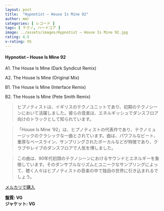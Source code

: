 ```yaml
---
layout: post
title:  "Hypnotist – House Is Mine 92"
author: mmr
categories: [ レコード ]
tags: [ テクノ, ハードコア ]
image: ../assets/images/Hypnotist – House Is Mine 92.jpg
rating: 4.5
v-rating: VG
---
```


#### Hypnotist – House Is Mine 92

A1. The House Is Mine (Dark Syndicut Remix)

A2. The House Is Mine (Original Mix)

B1. The House Is Mine (Interface Remix)

B2. The House Is Mine (Pete Smith Remix)

> ヒプノティストは、イギリスのテクノユニットであり、初期のテクノシーンにおいて活躍しました。彼らの音楽は、エネルギッシュでダンスフロア向けのトラックとして知られています。

> 「House Is Mine '92」は、ヒプノティストの代表作であり、テクノミュージックのクラシックな一曲とされています。曲は、パワフルなビート、重厚なベースライン、サンプリングされたボーカルなどが特徴であり、クラブやレイブのダンスフロアで人気を博しました。

> この曲は、90年代初頭のテクノシーンにおけるサウンドとエネルギーを象徴しています。そのダンサブルなリズムとユニークなサンプリングによって、聴く人々はヒプノティストの音楽の中で独自の世界に引き込まれるでしょう。


[メルカリで購入](https://jp.mercari.com/item/m41815735599)

<div class="mt-4 mb-4 d-flex align-items-center">
<strong class="mr-1">盤質: VG</strong>
</div>
<div class="mt-4 mb-4 d-flex align-items-center">
<strong class="mr-1">ジャケット: VG</strong>
</div>
